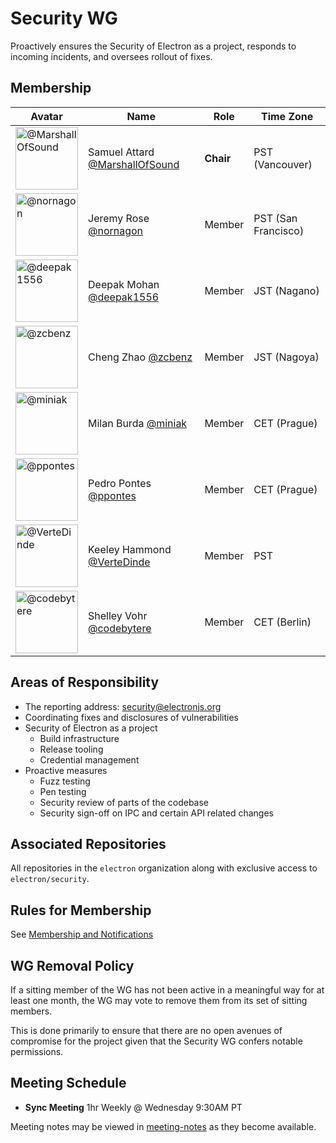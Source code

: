 # Security WG

Proactively ensures the Security of Electron as a project, responds to incoming
incidents, and oversees rollout of fixes.

## Membership

| Avatar | Name | Role | Time Zone |
| -------------------------------------------|----------------------|----------------------------| -------- |
| <img src="https://github.com/marshallofsound.png" width=100 alt="@MarshallOfSound">  | Samuel Attard [@MarshallOfSound](https://github.com/MarshallOfSound) | **Chair** | PST (Vancouver) |
| <img src="https://github.com/nornagon.png" width=100 alt="@nornagon">  | Jeremy Rose [@nornagon](https://github.com/nornagon) | Member | PST (San Francisco) |
| <img src="https://github.com/deepak1556.png" width=100 alt="@deepak1556">  | Deepak Mohan [@deepak1556](https://github.com/deepak1556) | Member | JST (Nagano) |
| <img src="https://github.com/zcbenz.png" width=100 alt="@zcbenz">  | Cheng Zhao [@zcbenz](https://github.com/zcbenz) | Member | JST (Nagoya) |
| <img src="https://github.com/miniak.png" width=100 alt="@miniak">  | Milan Burda [@miniak](https://github.com/miniak) | Member | CET (Prague) |
| <img src="https://github.com/ppontes.png" width=100 alt="@ppontes">  | Pedro Pontes [@ppontes](https://github.com/ppontes) | Member | CET (Prague) |
| <img src="https://github.com/VerteDinde.png" width=100 alt="@VerteDinde">  | Keeley Hammond [@VerteDinde](https://github.com/VerteDinde) | Member | PST |
| <img src="https://github.com/codebytere.png" width=100 alt="@codebytere">  | Shelley Vohr [@codebytere](https://github.com/codebytere) | Member | CET (Berlin) |

## Areas of Responsibility

* The reporting address: security@electronjs.org
* Coordinating fixes and disclosures of vulnerabilities
* Security of Electron as a project
  * Build infrastructure
  * Release tooling
  * Credential management
* Proactive measures
  * Fuzz testing
  * Pen testing
  * Security review of parts of the codebase
  * Security sign-off on IPC and certain API related changes

## Associated Repositories

All repositories in the `electron` organization along with exclusive access
to `electron/security`.

## Rules for Membership

See [Membership and Notifications](membership-and-notifications.md)

## WG Removal Policy

If a sitting member of the WG has not been active in a meaningful way for at least one month, the WG may vote to remove them from its set of sitting members.

This is done primarily to ensure that there are no open avenues of compromise for the project given that the Security WG confers notable permissions.

## Meeting Schedule

* **Sync Meeting** 1hr Weekly @ Wednesday 9:30AM PT

Meeting notes may be viewed in [meeting-notes](meeting-notes) as they become available.
